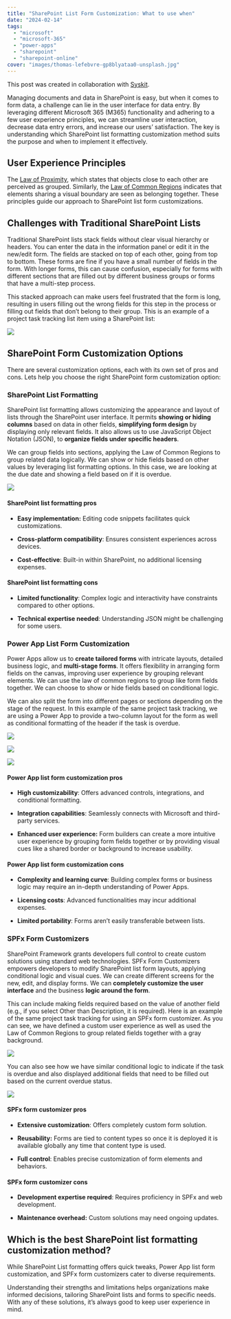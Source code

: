 ```yaml
---
title: "SharePoint List Form Customization: What to use when"
date: "2024-02-14"
tags: 
  - "microsoft"
  - "microsoft-365"
  - "power-apps"
  - "sharepoint"
  - "sharepoint-online"
cover: "images/thomas-lefebvre-gp8blyataa0-unsplash.jpg"
---
```


This post was created in collaboration with [Syskit](https://www.syskit.com/blog/sharepoint-list-formatting/?_gl=1*8x8um5*_up*MQ..&gclid=Cj0KCQiA5rGuBhCnARIsAN11vgS3w3agzqx_BJA5RN59Eb-1S-nRp7H5qVGTQPzA22BzMBdoYuL2Ay0aAh3GEALw_wcB).

Managing documents and data in SharePoint is easy, but when it comes to form data, a challenge can lie in the user interface for data entry. By leveraging different Microsoft 365 (M365) functionality and adhering to a few user experience principles, we can streamline user interaction, decrease data entry errors, and increase our users’ satisfaction. The key is understanding which SharePoint list formatting customization method suits the purpose and when to implement it effectively. 

## User Experience Principles 

The [Law of Proximity](https://lawsofux.com/law-of-proximity/), which states that objects close to each other are perceived as grouped. Similarly, the [Law of Common Regions](https://lawsofux.com/law-of-common-region/) indicates that elements sharing a visual boundary are seen as belonging together. These principles guide our approach to SharePoint list form customizations. 

## **Challenges with Traditional SharePoint Lists** 

Traditional SharePoint lists stack fields without clear visual hierarchy or headers. You can enter the data in the information panel or edit it in the new/edit form. The fields are stacked on top of each other, going from top to bottom. These forms are fine if you have a small number of fields in the form. With longer forms, this can cause confusion, especially for forms with different sections that are filled out by different business groups or forms that have a multi-step process.

This stacked approach can make users feel frustrated that the form is long, resulting in users filling out the wrong fields for this step in the process or filling out fields that don’t belong to their group. This is an example of a project task tracking list item using a SharePoint list:

[![](https://spdcp.com/wp-content/uploads/2024/02/newform.png?w=716)](https://spdcp.com/wp-content/uploads/2024/02/newform.png)

## SharePoint Form **Customization Options** 

There are several customization options, each with its own set of pros and cons. Lets help you choose the right SharePoint form customization option:

### SharePoint **List Formatting** 

SharePoint list formatting allows customizing the appearance and layout of lists through the SharePoint user interface. It permits **showing or hiding columns** based on data in other fields, **simplifying form design** by displaying only relevant fields. It also allows us to use JavaScript Object Notation (JSON), to **organize fields under specific headers**.

We can group fields into sections, applying the Law of Common Regions to group related data logically. We can show or hide fields based on other values by leveraging list formatting options. In this case, we are looking at the due date and showing a field based on if it is overdue.

[![](https://spdcp.com/wp-content/uploads/2024/02/columnformatting.png?w=1024)](https://spdcp.com/wp-content/uploads/2024/02/columnformatting.png)

#### **SharePoint list formatting pros** 

- **Easy implementation:** Editing code snippets facilitates quick customizations.

- **Cross-platform compatibility**: Ensures consistent experiences across devices.

- **Cost-effective**: Built-in within SharePoint, no additional licensing expenses.

#### **SharePoint list formatting cons** 

- **Limited functionality**: Complex logic and interactivity have constraints compared to other options.

- **Technical expertise needed**: Understanding JSON might be challenging for some users.

### **Power App List Form Customization** 

Power Apps allow us to **create tailored forms** with intricate layouts, detailed business logic, and **multi-stage forms**. It offers flexibility in arranging form fields on the canvas, improving user experience by grouping relevant elements. We can use the law of common regions to group like form fields together. We can choose to show or hide fields based on conditional logic.

We can also split the form into different pages or sections depending on the stage of the request. In this example of the same project task tracking, we are using a Power App to provide a two-column layout for the form as well as conditional formatting of the header if the task is overdue.

[![](https://spdcp.com/wp-content/uploads/2024/02/powerapp1.png?w=398)](https://spdcp.com/wp-content/uploads/2024/02/powerapp1.png)

[![](https://spdcp.com/wp-content/uploads/2024/02/powerapp2.png?w=397)](https://spdcp.com/wp-content/uploads/2024/02/powerapp2.png)

[![](https://spdcp.com/wp-content/uploads/2024/02/powerapp3.png?w=399)](https://spdcp.com/wp-content/uploads/2024/02/powerapp3.png)

#### **Power App list form customization pros**

- **High customizability**: Offers advanced controls, integrations, and conditional formatting.

- **Integration capabilities**: Seamlessly connects with Microsoft and third-party services.

- **Enhanced user experience:** Form builders can create a more intuitive user experience by grouping form fields together or by providing visual cues like a shared border or background to increase usability.

#### **Power App list form customization cons** 

- **Complexity and learning curve**: Building complex forms or business logic may require an in-depth understanding of Power Apps.

- **Licensing costs**: Advanced functionalities may incur additional expenses.

- **Limited portability**: Forms aren’t easily transferable between lists.

### **SPFx Form Customizers** 

SharePoint Framework grants developers full control to create custom solutions using standard web technologies. SPFx Form Customizers empowers developers to modify SharePoint list form layouts, applying conditional logic and visual cues. We can create different screens for the new, edit, and display forms. We can **completely customize the user interface** and the business **logic around the form**.

This can include making fields required based on the value of another field (e.g., if you select Other than Description, it is required). Here is an example of the same project task tracking for using an SPFx form customizer. As you can see, we have defined a custom user experience as well as used the Law of Common Regions to group related fields together with a gray background.

[![](https://spdcp.com/wp-content/uploads/2024/02/spfx1.png?w=729)](https://spdcp.com/wp-content/uploads/2024/02/spfx1.png)

You can also see how we have similar conditional logic to indicate if the task is overdue and also displayed additional fields that need to be filled out based on the current overdue status.

[![](https://spdcp.com/wp-content/uploads/2024/02/spfx2.png?w=717)](https://spdcp.com/wp-content/uploads/2024/02/spfx2.png)

#### **SPFx form customizer pros** 

- **Extensive customization**: Offers completely custom form solution.

- **Reusability:** Forms are tied to content types so once it is deployed it is available globally any time that content type is used.

- **Full control**: Enables precise customization of form elements and behaviors.

#### **SPFx form customizer cons** 

- **Development expertise required**: Requires proficiency in SPFx and web development. 

- **Maintenance overhead:** Custom solutions may need ongoing updates.

## Which is the best SharePoint list formatting customization method?

While SharePoint List formatting offers quick tweaks, Power App list form customization, and SPFx form customizers cater to diverse requirements.

Understanding their strengths and limitations helps organizations make informed decisions, tailoring SharePoint lists and forms to specific needs. With any of these solutions, it’s always good to keep user experience in mind.
